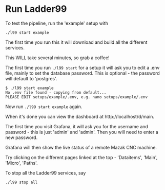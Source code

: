 # Run Ladder99

To test the pipeline, run the 'example' setup with 

```
./l99 start example
```

The first time you run this it will download and build all the different services. 

This WILL take several minutes, so grab a coffee!

The first time you run `./l99 start` for a setup it will ask you to edit a .env file, mainly to set the database password. This is optional - the password will default to 'postgres'.

```
$ ./l99 start example
No .env file found - copying from default...
PLEASE EDIT setups/example/.env, e.g. nano setups/example/.env
```

Now run `./l99 start example` again. 

When it's done you can view the dashboard at http://localhost/d/main. 

The first time you visit Grafana, it will ask you for the username and password - this is just 'admin' and 'admin'. Then you will need to enter a new password. 

Grafana will then show the live status of a remote Mazak CNC machine. 

Try clicking on the different pages linked at the top - 'Dataitems', 'Main', 'Micro', 'Paths'.

<!-- Click on the 'microcontroller' link at the top-right of the page to see your computer's memory, CPU usage, and temperature (if your processor supports it) over time.  -->

<!-- ![](_images/ladder99-dash-micro.jpg) -->

To stop all the Ladder99 services, say

```
./l99 stop all
```

